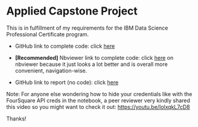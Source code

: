 # Applied Capstone Project
This is in fulfillment of my requirements for the IBM Data Science Professional Certificate program. 

* GitHub link to complete code: click [here](https://github.com/flinksey/capstoneforcoursera/blob/main/Applied%20Capstone%20Project%20(Complete%20Code).ipynb)  

* **[Recommended]** Nbviewer link to complete code: click [here](https://nbviewer.jupyter.org/github/flinksey/capstoneforcoursera/blob/main/Applied%20Capstone%20Project%20%28Complete%20Code%29.ipynb#top) on nbviewer because it just looks a lot better and is overall more convenient, navigation-wise.

* GitHub link to report (no code): click [here](https://github.com/flinksey/capstoneforcoursera/blob/main/Applied%20Capstone%20Project%20Report%20(No%20Code)%20.pdf)

Note: For anyone else wondering how to hide your credentials like with the FourSquare API creds in the notebook, a peer reviewer very kindly shared this video so you might want to check it out: https://youtu.be/IolxqkL7cD8

Thanks!
